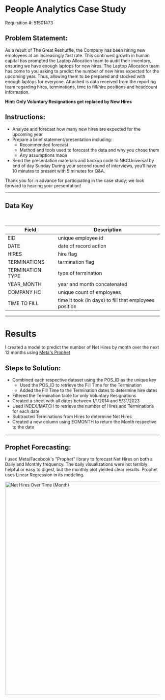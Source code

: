

# People Analytics Case Study
Requisition #: 51501473
<br>

## Problem Statement: 
As a result of The Great Reshuffle, the Company has been hiring new employees at an increasingly fast rate. This continued growth in human capital has prompted the Laptop Allocation team to audit their inventory, ensuring we have enough laptops for new hires. 
The Laptop Allocation team has come to you asking to predict the number of new hires expected for the upcoming year. Thus, allowing them to be prepared and stocked with enough laptops for everyone.
Attached is data received from the reporting team regarding hires, terminations, time to fill/hire positions and headcount information. 

**Hint: Only Voluntary Resignations get replaced by New Hires**



## Instructions:
- Analyze and forecast how many new hires are expected for the upcoming year
- Prepare a brief statement/presentation including:
  - Recommended forecast
  - Method and tools used to forecast the data and why you chose them
  - Any assumptions made
- Send the presentation materials and backup code to NBCUniversal by end of day Sunday
During your second round of interviews, you’ll have 10 minutes to present with 5 minutes for Q&A.

Thank you for in advance for participating in the case study; we look forward to hearing your presentation!

---

## Data Key
<Br>

|Field |Description            |
|------|-----------------------|
|EID   |unique employee id     |
|DATE  | date of record action |
|HIRES | hire flag             |
|TERMINATIONS     |termination flag |
|TERMINATION TYPE	|type of termination|
|YEAR_MONTH	      |year and month concatenated|
|COMPANY HC	      |unique count of employees |
|TIME TO FILL	    |time it took (in days) to fill that employees position|


---
# Results
I created a model to predict the number of Net Hires by month over the next 12 months using [Meta's Prophet](https://facebook.github.io/prophet/docs/quick_start.html#python-api) 

## Steps to Solution:
- Combined each respective dataset using the POS_ID as the unique key
  - Used the POS_ID to retrieve the Fill Time for the Termination
  - Added the Fill Time to the Termination dates to determine hire dates
- Filtered the Termination table for only Voluntary Resignations
- Created a sheet with all dates between 1/1/2014 and 5/31/2023
- Used INDEX/MATCH to retrieve the number of Hires and Terminations for each date
- Subtracted Terminations from Hires to determine Net Hires
- Created a new column using EOMONTH to return the Month respective to the date


---
## Prophet Forecasting:

I used Meta/Facebook's "Prophet" library to forecast Net Hires on both a Daily and Monthly frequency. The daily visualizations were not terribly helpful or easy to digest, but the monthly plot yielded clear results. Prophet uses Linear Regression in its modeling. 


<img width="692" alt="Net Hires Over Time (Month)" src="https://github.com/charter-ab/career/assets/126614453/6dcd9146-74aa-483a-a006-49f992c1cffa">


